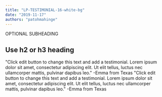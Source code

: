 ```yaml
---
title: "LP-TESTIMONIAL-16-white-bg"
date: "2019-11-17"
authors: "patohmahinge"
---
```


OPTIONAL SUBHEADING

## Use h2 or h3 heading

"Click edit button to change this text and add a testimonial. Lorem ipsum dolor sit amet, consectetur adipiscing elit. Ut elit tellus, luctus nec ullamcorper mattis, pulvinar dapibus leo." -Emma from Texas "Click edit button to change this text and add a testimonial. Lorem ipsum dolor sit amet, consectetur adipiscing elit. Ut elit tellus, luctus nec ullamcorper mattis, pulvinar dapibus leo." -Emma from Texas

